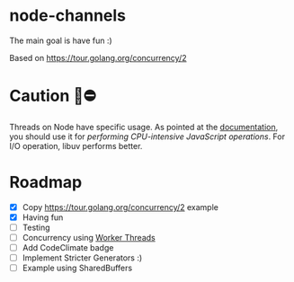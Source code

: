 # node-channels

The main goal is have fun :)

Based on https://tour.golang.org/concurrency/2

# Caution 🙋⛔️

Threads on Node have specific usage. As pointed at the [documentation](https://nodejs.org/api/worker_threads.html#worker_threads_worker_threads), you should use it for _performing CPU-intensive JavaScript operations_. For I/O operation, libuv performs better.

# Roadmap

- [x] Copy https://tour.golang.org/concurrency/2 example
- [x] Having fun
- [ ] Testing
- [ ] Concurrency using [Worker Threads](https://nodejs.org/api/worker_threads.html)
- [ ] Add CodeClimate badge
- [ ] Implement Stricter Generators :)
- [ ] Example using SharedBuffers
